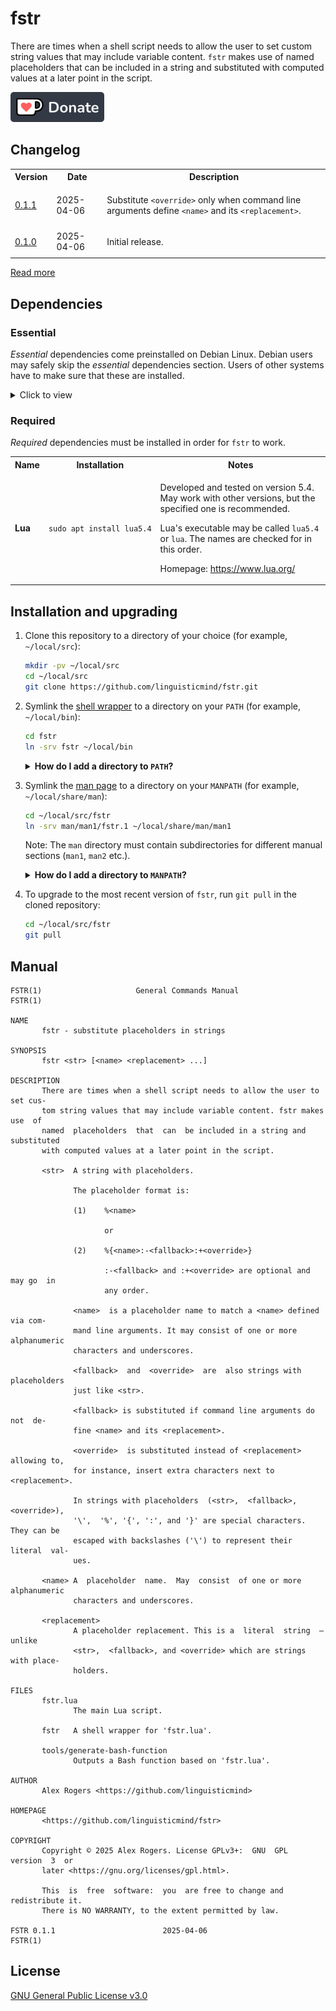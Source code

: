 # fstr

There are times when a shell script needs to allow the user to set custom string values that may include variable content. `fstr` makes use of named placeholders that can be included in a string and substituted with computed values at a later point in the script.

<a href='https://ko-fi.com/linguisticmind'><img src='https://github.com/linguisticmind/linguisticmind/raw/master/res/kofi/kofi_donate_1.svg' alt='Support me on Ko-fi' height='48'></a>

## Changelog

<table>
    <tr>
        <th>Version</th>
        <th>Date</th>
        <th>Description</th>
    </tr>
    <tr>
        <td>
            <a href='https://github.com/linguisticmind/fstr/releases/tag/v0.1.1'>0.1.1</a>
        </td>
        <td>
            2025-04-06
        </td>
        <td>
            <p>
                Substitute <code>&lt;override&gt;</code> only when command line arguments define <code>&lt;name&gt;</code> and its <code>&lt;replacement&gt;</code>.
            </p>
        </td>
    </tr>
    <tr>
        <td>
            <a href='https://github.com/linguisticmind/fstr/releases/tag/v0.1.0'>0.1.0</a>
        </td>
        <td>
            2025-04-06
        </td>
        <td>
            <p>
                Initial release.
            </p>
        </td>
    </tr>
</table>

[Read more](CHANGELOG.md)

## Dependencies

### Essential

_Essential_ dependencies come preinstalled on Debian Linux. Debian users may safely skip the _essential_ dependencies section. Users of other systems have to make sure that these are installed.

<details>
<summary>Click to view</summary>

<p>
    <table>
        <tr>
            <th>Name</th>
            <th>Notes</th>
        </tr>
        <tr>
            <td><b>Bash</b></td>
            <td>
                <p>Developed and tested on version 5.2.15. May work with other versions, but the specified one is recommended.</p>
                <p>Homepage: <a href='https://www.gnu.org/software/bash/'>https://www.gnu.org/software/bash/</a></p>
            </td>
        </tr>
        <tr>
            <td><b>GNU&nbsp;coreutils</b></td>
            <td>
                <p>Homepage: <a href='https://www.gnu.org/software/coreutils/'>https://www.gnu.org/software/coreutils/</a></p>
            </td>
        </tr>
        <tr>
            <td><b>GNU&nbsp;sed</b></td>
            <td>
                <p>Homepage: <a href='https://www.gnu.org/software/sed/'>https://www.gnu.org/software/sed/</a></p>
            </td>
        </tr>
    </table>
</p>
  
</details>

### Required

_Required_ dependencies must be installed in order for <code>fstr</code> to work.

<table>
    <tr>
        <th>Name</th>
        <th>Installation</th>
        <th>Notes</th>
    </tr>
    <tr>
        <td><b>Lua</b></td>
        <td><code>sudo&nbsp;apt&nbsp;install&nbsp;lua5.4</code></td>
        <td>
            <p>Developed and tested on version 5.4. May work with other versions, but the specified one is recommended.</p>
            <p>Lua's executable may be called <code>lua5.4</code> or <code>lua</code>. The names are checked for in this order.</p>
            <p>Homepage: <a href='https://www.lua.org/'>https://www.lua.org/</a></p>
        </td>
    </tr>
</table>

## Installation and upgrading

1. Clone this repository to a directory of your choice (for example, `~/local/src`):

    ```bash
    mkdir -pv ~/local/src
    cd ~/local/src
    git clone https://github.com/linguisticmind/fstr.git
    ```

2. Symlink the [shell wrapper](fstr) to a directory on your `PATH` (for example, `~/local/bin`):

    ```bash
    cd fstr
    ln -srv fstr ~/local/bin
    ```

    <details>
    <summary><b>How do I add a directory to <code>PATH</code>?</b></summary>

    1. Open your `~/.bashrc` file in a text editor and add the following line to end of the file:

        ```bash
        export PATH="$HOME/local/bin:$PATH"
        ```

    2. Restart your terminal session.

    </details>

3. Symlink the [man page](man/man1/fstr.1) to a directory on your `MANPATH` (for example, `~/local/share/man`):

    ```bash
    cd ~/local/src/fstr
    ln -srv man/man1/fstr.1 ~/local/share/man/man1
    ```

    Note: The `man` directory must contain subdirectories for different manual sections (`man1`, `man2` etc.).

    <details>
    <summary><b>How do I add a directory to <code>MANPATH</code>?</b></summary>

    1. Open your `~/.bashrc` file in a text editor and add the following line to end of the file:
    
        ```bash
        export MANPATH="$HOME/local/share/man:$MANPATH"
        ```
    
    2. Restart your terminal session.

    </details>

4. To upgrade to the most recent version of `fstr`, run `git pull` in the cloned repository:

    ```bash
    cd ~/local/src/fstr
    git pull
    ```

## Manual

```plain
FSTR(1)                     General Commands Manual                    FSTR(1)

NAME
       fstr - substitute placeholders in strings

SYNOPSIS
       fstr <str> [<name> <replacement> ...]

DESCRIPTION
       There are times when a shell script needs to allow the user to set cus‐
       tom string values that may include variable content. fstr makes use  of
       named  placeholders  that  can  be included in a string and substituted
       with computed values at a later point in the script.

       <str>  A string with placeholders.

              The placeholder format is:

              (1)    %<name>

                     or

              (2)    %{<name>:-<fallback>:+<override>}

                     :-<fallback> and :+<override> are optional and may go  in
                     any order.

              <name>  is a placeholder name to match a <name> defined via com‐
              mand line arguments. It may consist of one or more  alphanumeric
              characters and underscores.

              <fallback>  and  <override>  are  also strings with placeholders
              just like <str>.

              <fallback> is substituted if command line arguments do  not  de‐
              fine <name> and its <replacement>.

              <override>  is substituted instead of <replacement> allowing to,
              for instance, insert extra characters next to <replacement>.

              In strings with placeholders  (<str>,  <fallback>,  <override>),
              '\',  '%', '{', ':', and '}' are special characters. They can be
              escaped with backslashes ('\') to represent their  literal  val‐
              ues.

       <name> A  placeholder  name.  May  consist  of one or more alphanumeric
              characters and underscores.

       <replacement>
              A placeholder replacement. This is a  literal  string  —  unlike
              <str>,  <fallback>, and <override> which are strings with place‐
              holders.

FILES
       fstr.lua
              The main Lua script.

       fstr   A shell wrapper for 'fstr.lua'.

       tools/generate-bash-function
              Outputs a Bash function based on 'fstr.lua'.

AUTHOR
       Alex Rogers <https://github.com/linguisticmind>

HOMEPAGE
       <https://github.com/linguisticmind/fstr>

COPYRIGHT
       Copyright © 2025 Alex Rogers. License GPLv3+:  GNU  GPL  version  3  or
       later <https://gnu.org/licenses/gpl.html>.

       This  is  free  software:  you  are free to change and redistribute it.
       There is NO WARRANTY, to the extent permitted by law.

FSTR 0.1.1                        2025-04-06                           FSTR(1)
```

## License

[GNU General Public License v3.0](LICENSE)
